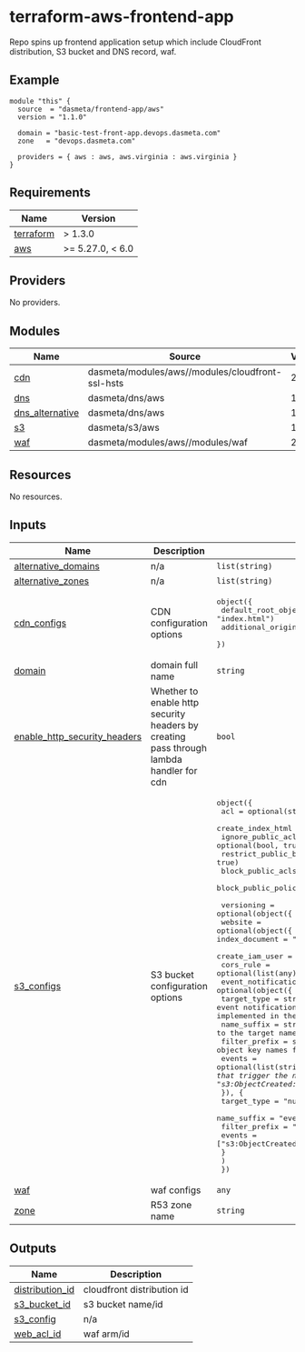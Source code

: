 # terraform-aws-frontend-app
Repo spins up frontend application setup which include CloudFront distribution, S3 bucket and DNS record, waf.

## Example
```hcl
module "this" {
  source  = "dasmeta/frontend-app/aws"
  version = "1.1.0"

  domain = "basic-test-front-app.devops.dasmeta.com"
  zone   = "devops.dasmeta.com"

  providers = { aws : aws, aws.virginia : aws.virginia }
}
```
<!-- BEGINNING OF PRE-COMMIT-TERRAFORM DOCS HOOK -->
## Requirements

| Name | Version |
|------|---------|
| <a name="requirement_terraform"></a> [terraform](#requirement\_terraform) | > 1.3.0 |
| <a name="requirement_aws"></a> [aws](#requirement\_aws) | >= 5.27.0, < 6.0 |

## Providers

No providers.

## Modules

| Name | Source | Version |
|------|--------|---------|
| <a name="module_cdn"></a> [cdn](#module\_cdn) | dasmeta/modules/aws//modules/cloudfront-ssl-hsts | 2.16.0 |
| <a name="module_dns"></a> [dns](#module\_dns) | dasmeta/dns/aws | 1.0.4 |
| <a name="module_dns_alternative"></a> [dns\_alternative](#module\_dns\_alternative) | dasmeta/dns/aws | 1.0.4 |
| <a name="module_s3"></a> [s3](#module\_s3) | dasmeta/s3/aws | 1.3.1 |
| <a name="module_waf"></a> [waf](#module\_waf) | dasmeta/modules/aws//modules/waf | 2.15.6 |

## Resources

No resources.

## Inputs

| Name | Description | Type | Default | Required |
|------|-------------|------|---------|:--------:|
| <a name="input_alternative_domains"></a> [alternative\_domains](#input\_alternative\_domains) | n/a | `list(string)` | `[]` | no |
| <a name="input_alternative_zones"></a> [alternative\_zones](#input\_alternative\_zones) | n/a | `list(string)` | `[]` | no |
| <a name="input_cdn_configs"></a> [cdn\_configs](#input\_cdn\_configs) | CDN configuration options | <pre>object({<br/>    default_root_object = optional(string, "index.html")<br/>    additional_origins  = optional(any, [])<br/>  })</pre> | <pre>{<br/>  "additional_origins": [],<br/>  "default_root_object": "index.html"<br/>}</pre> | no |
| <a name="input_domain"></a> [domain](#input\_domain) | domain full name | `string` | n/a | yes |
| <a name="input_enable_http_security_headers"></a> [enable\_http\_security\_headers](#input\_enable\_http\_security\_headers) | Whether to enable http security headers by creating pass through lambda handler for cdn | `bool` | `false` | no |
| <a name="input_s3_configs"></a> [s3\_configs](#input\_s3\_configs) | S3 bucket configuration options | <pre>object({<br/>    acl                     = optional(string, "private")<br/>    create_index_html       = optional(bool, true)<br/>    ignore_public_acls      = optional(bool, true)<br/>    restrict_public_buckets = optional(bool, true)<br/>    block_public_acls       = optional(bool, true)<br/>    block_public_policy     = optional(bool, true)<br/><br/>    versioning      = optional(object({ enabled = bool }), { enabled = false })<br/>    website         = optional(object({ index_document = string, error_document = string }), { index_document = "index.html", error_document = "index.html" })<br/>    create_iam_user = optional(bool, false)<br/>    cors_rule       = optional(list(any), [])<br/>    event_notification_config = optional(object({<br/>      target_type   = string,                                        // Target type for the S3 event notification, can be "sqs" or "null". Other target types can be implemented in the future.<br/>      name_suffix   = string,                                        // Suffix to add to the target name.<br/>      filter_prefix = string,                                        // Prefix to filter object key names for the event notification.<br/>      events        = optional(list(string), ["s3:ObjectCreated:*"]) // List of S3 events that trigger the notification. Defaults to "s3:ObjectCreated:*".<br/>      }), {<br/>      target_type   = "null"<br/>      name_suffix   = "event"<br/>      filter_prefix = "test/"<br/>      events        = ["s3:ObjectCreated:*"]<br/>      }<br/>    )<br/>  })</pre> | <pre>{<br/>  "acl": "private",<br/>  "block_public_acls": true,<br/>  "block_public_policy": true,<br/>  "cors_rule": [],<br/>  "create_iam_user": false,<br/>  "create_index_html": true,<br/>  "event-notification-config": {<br/>    "events": [<br/>      "s3:ObjectCreated:*"<br/>    ],<br/>    "filter_prefix": "test/",<br/>    "queue_name": "test",<br/>    "target_type": "null"<br/>  },<br/>  "ignore_public_acls": true,<br/>  "restrict_public_buckets": true,<br/>  "versioning": {<br/>    "enabled": false<br/>  },<br/>  "website": {<br/>    "error_document": "index.html",<br/>    "index_document": "index.html"<br/>  }<br/>}</pre> | no |
| <a name="input_waf"></a> [waf](#input\_waf) | waf configs | `any` | `null` | no |
| <a name="input_zone"></a> [zone](#input\_zone) | R53 zone name | `string` | `null` | no |

## Outputs

| Name | Description |
|------|-------------|
| <a name="output_distribution_id"></a> [distribution\_id](#output\_distribution\_id) | cloudfront distribution id |
| <a name="output_s3_bucket_id"></a> [s3\_bucket\_id](#output\_s3\_bucket\_id) | s3 bucket name/id |
| <a name="output_s3_config"></a> [s3\_config](#output\_s3\_config) | n/a |
| <a name="output_web_acl_id"></a> [web\_acl\_id](#output\_web\_acl\_id) | waf arm/id |
<!-- END OF PRE-COMMIT-TERRAFORM DOCS HOOK -->
